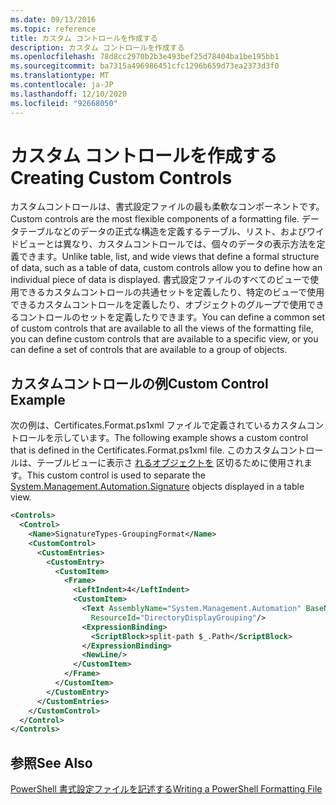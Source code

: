 ```yaml
---
ms.date: 09/13/2016
ms.topic: reference
title: カスタム コントロールを作成する
description: カスタム コントロールを作成する
ms.openlocfilehash: 78d8cc2970b2b3e493bef25d78404ba1be195bb1
ms.sourcegitcommit: ba7315a496986451cfc1296b659d73ea2373d3f0
ms.translationtype: MT
ms.contentlocale: ja-JP
ms.lasthandoff: 12/10/2020
ms.locfileid: "92668050"
---
```

# <a name="creating-custom-controls"></a><span data-ttu-id="d3c7b-103">カスタム コントロールを作成する</span><span class="sxs-lookup"><span data-stu-id="d3c7b-103">Creating Custom Controls</span></span>

<span data-ttu-id="d3c7b-104">カスタムコントロールは、書式設定ファイルの最も柔軟なコンポーネントです。</span><span class="sxs-lookup"><span data-stu-id="d3c7b-104">Custom controls are the most flexible components of a formatting file.</span></span> <span data-ttu-id="d3c7b-105">データテーブルなどのデータの正式な構造を定義するテーブル、リスト、およびワイドビューとは異なり、カスタムコントロールでは、個々のデータの表示方法を定義できます。</span><span class="sxs-lookup"><span data-stu-id="d3c7b-105">Unlike table, list, and wide views that define a formal structure of data, such as a table of data, custom controls allow you to define how an individual piece of data is displayed.</span></span> <span data-ttu-id="d3c7b-106">書式設定ファイルのすべてのビューで使用できるカスタムコントロールの共通セットを定義したり、特定のビューで使用できるカスタムコントロールを定義したり、オブジェクトのグループで使用できるコントロールのセットを定義したりできます。</span><span class="sxs-lookup"><span data-stu-id="d3c7b-106">You can define a common set of custom controls that are available to all the views of the formatting file, you can define custom controls that are available to a specific view, or you can define a set of controls that are available to a group of objects.</span></span>

## <a name="custom-control-example"></a><span data-ttu-id="d3c7b-107">カスタムコントロールの例</span><span class="sxs-lookup"><span data-stu-id="d3c7b-107">Custom Control Example</span></span>

<span data-ttu-id="d3c7b-108">次の例は、Certificates.Format.ps1xml ファイルで定義されているカスタムコントロールを示しています。</span><span class="sxs-lookup"><span data-stu-id="d3c7b-108">The following example shows a custom control that is defined in the Certificates.Format.ps1xml file.</span></span> <span data-ttu-id="d3c7b-109">このカスタムコントロールは、テーブルビューに表示さ [れるオブジェクトを](/dotnet/api/System.Management.Automation.Signature) 区切るために使用されます。</span><span class="sxs-lookup"><span data-stu-id="d3c7b-109">This custom control is used to separate the [System.Management.Automation.Signature](/dotnet/api/System.Management.Automation.Signature) objects displayed in a table view.</span></span>

```xml
<Controls>
  <Control>
    <Name>SignatureTypes-GroupingFormat</Name>
    <CustomControl>
      <CustomEntries>
        <CustomEntry>
          <CustomItem>
            <Frame>
              <LeftIndent>4</LeftIndent>
              <CustomItem>
                <Text AssemblyName="System.Management.Automation" BaseName="FileSystemProviderStrings"
                  ResourceId="DirectoryDisplayGrouping"/>
                <ExpressionBinding>
                  <ScriptBlock>split-path $_.Path</ScriptBlock>
                </ExpressionBinding>
                <NewLine/>
              </CustomItem>
            </Frame>
          </CustomItem>
        </CustomEntry>
      </CustomEntries>
    </CustomControl>
  </Control>
</Controls>

```

## <a name="see-also"></a><span data-ttu-id="d3c7b-110">参照</span><span class="sxs-lookup"><span data-stu-id="d3c7b-110">See Also</span></span>

[<span data-ttu-id="d3c7b-111">PowerShell 書式設定ファイルを記述する</span><span class="sxs-lookup"><span data-stu-id="d3c7b-111">Writing a PowerShell Formatting File</span></span>](./writing-a-powershell-formatting-file.md)
